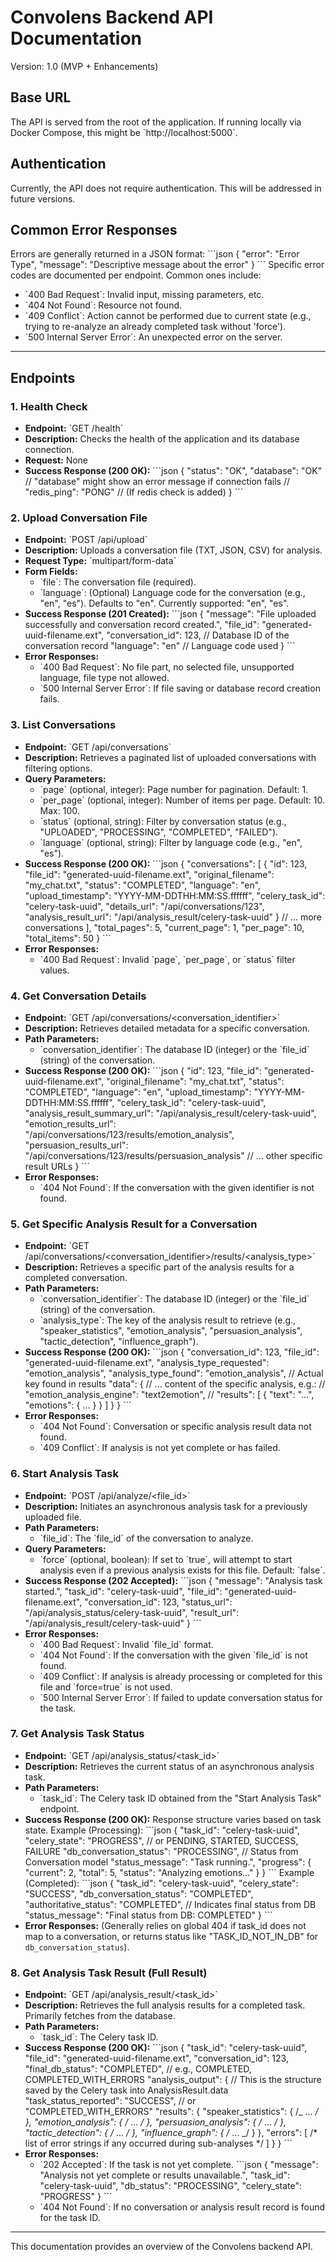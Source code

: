 # Convolens Backend API Documentation

Version: 1.0 (MVP + Enhancements)

## Base URL

The API is served from the root of the application. If running locally via Docker Compose, this might be \`http://localhost:5000\`.

## Authentication

Currently, the API does not require authentication. This will be addressed in future versions.

## Common Error Responses

Errors are generally returned in a JSON format:
\`\`\`json
{
"error": "Error Type",
"message": "Descriptive message about the error"
}
\`\`\`
Specific error codes are documented per endpoint. Common ones include:

- \`400 Bad Request\`: Invalid input, missing parameters, etc.
- \`404 Not Found\`: Resource not found.
- \`409 Conflict\`: Action cannot be performed due to current state (e.g., trying to re-analyze an already completed task without 'force').
- \`500 Internal Server Error\`: An unexpected error on the server.

---

## Endpoints

### 1. Health Check

- **Endpoint:** \`GET /health\`
- **Description:** Checks the health of the application and its database connection.
- **Request:** None
- **Success Response (200 OK):**
  \`\`\`json
  {
  "status": "OK",
  "database": "OK"
  // "database" might show an error message if connection fails
  // "redis_ping": "PONG" // (If redis check is added)
  }
  \`\`\`

### 2. Upload Conversation File

- **Endpoint:** \`POST /api/upload\`
- **Description:** Uploads a conversation file (TXT, JSON, CSV) for analysis.
- **Request Type:** \`multipart/form-data\`
- **Form Fields:**
  - \`file\`: The conversation file (required).
  - \`language\`: (Optional) Language code for the conversation (e.g., "en", "es"). Defaults to "en". Currently supported: "en", "es".
- **Success Response (201 Created):**
  \`\`\`json
  {
  "message": "File uploaded successfully and conversation record created.",
  "file_id": "generated-uuid-filename.ext",
  "conversation_id": 123, // Database ID of the conversation record
  "language": "en" // Language code used
  }
  \`\`\`
- **Error Responses:**
  - \`400 Bad Request\`: No file part, no selected file, unsupported language, file type not allowed.
  - \`500 Internal Server Error\`: If file saving or database record creation fails.

### 3. List Conversations

- **Endpoint:** \`GET /api/conversations\`
- **Description:** Retrieves a paginated list of uploaded conversations with filtering options.
- **Query Parameters:**
  - \`page\` (optional, integer): Page number for pagination. Default: 1.
  - \`per_page\` (optional, integer): Number of items per page. Default: 10. Max: 100.
  - \`status\` (optional, string): Filter by conversation status (e.g., "UPLOADED", "PROCESSING", "COMPLETED", "FAILED").
  - \`language\` (optional, string): Filter by language code (e.g., "en", "es").
- **Success Response (200 OK):**
  \`\`\`json
  {
  "conversations": [
  {
  "id": 123,
  "file_id": "generated-uuid-filename.ext",
  "original_filename": "my_chat.txt",
  "status": "COMPLETED",
  "language": "en",
  "upload_timestamp": "YYYY-MM-DDTHH:MM:SS.ffffff",
  "celery_task_id": "celery-task-uuid",
  "details_url": "/api/conversations/123",
  "analysis_result_url": "/api/analysis_result/celery-task-uuid"
  }
  // ... more conversations
  ],
  "total_pages": 5,
  "current_page": 1,
  "per_page": 10,
  "total_items": 50
  }
  \`\`\`
- **Error Responses:**
  - \`400 Bad Request\`: Invalid \`page\`, \`per_page\`, or \`status\` filter values.

### 4. Get Conversation Details

- **Endpoint:** \`GET /api/conversations/<conversation_identifier>\`
- **Description:** Retrieves detailed metadata for a specific conversation.
- **Path Parameters:**
  - \`conversation_identifier\`: The database ID (integer) or the \`file_id\` (string) of the conversation.
- **Success Response (200 OK):**
  \`\`\`json
  {
  "id": 123,
  "file_id": "generated-uuid-filename.ext",
  "original_filename": "my_chat.txt",
  "status": "COMPLETED",
  "language": "en",
  "upload_timestamp": "YYYY-MM-DDTHH:MM:SS.ffffff",
  "celery_task_id": "celery-task-uuid",
  "analysis_result_summary_url": "/api/analysis_result/celery-task-uuid",
  "emotion_results_url": "/api/conversations/123/results/emotion_analysis",
  "persuasion_results_url": "/api/conversations/123/results/persuasion_analysis"
  // ... other specific result URLs
  }
  \`\`\`
- **Error Responses:**
  - \`404 Not Found\`: If the conversation with the given identifier is not found.

### 5. Get Specific Analysis Result for a Conversation

- **Endpoint:** \`GET /api/conversations/<conversation_identifier>/results/<analysis_type>\`
- **Description:** Retrieves a specific part of the analysis results for a completed conversation.
- **Path Parameters:**
  - \`conversation_identifier\`: The database ID (integer) or the \`file_id\` (string) of the conversation.
  - \`analysis_type\`: The key of the analysis result to retrieve (e.g., "speaker_statistics", "emotion_analysis", "persuasion_analysis", "tactic_detection", "influence_graph").
- **Success Response (200 OK):**
  \`\`\`json
  {
  "conversation_id": 123,
  "file_id": "generated-uuid-filename.ext",
  "analysis_type_requested": "emotion_analysis",
  "analysis_type_found": "emotion_analysis", // Actual key found in results
  "data": {
  // ... content of the specific analysis, e.g.:
  // "emotion_analysis_engine": "text2emotion",
  // "results": [ { "text": "...", "emotions": { ... } } ]
  }
  }
  \`\`\`
- **Error Responses:**
  - \`404 Not Found\`: Conversation or specific analysis result data not found.
  - \`409 Conflict\`: If analysis is not yet complete or has failed.

### 6. Start Analysis Task

- **Endpoint:** \`POST /api/analyze/<file_id>\`
- **Description:** Initiates an asynchronous analysis task for a previously uploaded file.
- **Path Parameters:**
  - \`file_id\`: The \`file_id\` of the conversation to analyze.
- **Query Parameters:**
  - \`force\` (optional, boolean): If set to \`true\`, will attempt to start analysis even if a previous analysis exists for this file. Default: \`false\`.
- **Success Response (202 Accepted):**
  \`\`\`json
  {
  "message": "Analysis task started.",
  "task_id": "celery-task-uuid",
  "file_id": "generated-uuid-filename.ext",
  "conversation_id": 123,
  "status_url": "/api/analysis_status/celery-task-uuid",
  "result_url": "/api/analysis_result/celery-task-uuid"
  }
  \`\`\`
- **Error Responses:**
  - \`400 Bad Request\`: Invalid \`file_id\` format.
  - \`404 Not Found\`: If the conversation with the given \`file_id\` is not found.
  - \`409 Conflict\`: If analysis is already processing or completed for this file and \`force=true\` is not used.
  - \`500 Internal Server Error\`: If failed to update conversation status for the task.

### 7. Get Analysis Task Status

- **Endpoint:** \`GET /api/analysis_status/<task_id>\`
- **Description:** Retrieves the current status of an asynchronous analysis task.
- **Path Parameters:**
  - \`task_id\`: The Celery task ID obtained from the "Start Analysis Task" endpoint.
- **Success Response (200 OK):**
  Response structure varies based on task state.
  Example (Processing):
  \`\`\`json
  {
  "task_id": "celery-task-uuid",
  "celery_state": "PROGRESS", // or PENDING, STARTED, SUCCESS, FAILURE
  "db_conversation_status": "PROCESSING", // Status from Conversation model
  "status_message": "Task running.",
  "progress": { "current": 2, "total": 5, "status": "Analyzing emotions..." }
  }
  \`\`\`
  Example (Completed):
  \`\`\`json
  {
  "task_id": "celery-task-uuid",
  "celery_state": "SUCCESS",
  "db_conversation_status": "COMPLETED",
  "authoritative_status": "COMPLETED", // Indicates final status from DB
  "status_message": "Final status from DB: COMPLETED"
  }
  \`\`\`
- **Error Responses:** (Generally relies on global 404 if task_id does not map to a conversation, or returns status like "TASK_ID_NOT_IN_DB" for `db_conversation_status`).

### 8. Get Analysis Task Result (Full Result)

- **Endpoint:** \`GET /api/analysis_result/<task_id>\`
- **Description:** Retrieves the full analysis results for a completed task. Primarily fetches from the database.
- **Path Parameters:**
  - \`task_id\`: The Celery task ID.
- **Success Response (200 OK):**
  \`\`\`json
  {
  "task_id": "celery-task-uuid",
  "file_id": "generated-uuid-filename.ext",
  "conversation_id": 123,
  "final_db_status": "COMPLETED", // e.g., COMPLETED, COMPLETED_WITH_ERRORS
  "analysis_output": {
  // This is the structure saved by the Celery task into AnalysisResult.data
  "task_status_reported": "SUCCESS", // or "COMPLETED_WITH_ERRORS"
  "results": {
  "speaker_statistics": { /_ ... _/ },
  "emotion_analysis": { /_ ... _/ },
  "persuasion_analysis": { /_ ... _/ },
  "tactic_detection": { /_ ... _/ },
  "influence_graph": { /_ ... _/ }
  },
  "errors": [ /* list of error strings if any occurred during sub-analyses */ ]
  }
  }
  \`\`\`
- **Error Responses:**
  - \`202 Accepted\`: If the task is not yet complete.
    \`\`\`json
    {
    "message": "Analysis not yet complete or results unavailable.",
    "task_id": "celery-task-uuid",
    "db_status": "PROCESSING",
    "celery_state": "PROGRESS"
    }
    \`\`\`
  - \`404 Not Found\`: If no conversation or analysis result record is found for the task ID.

---

This documentation provides an overview of the Convolens backend API.
